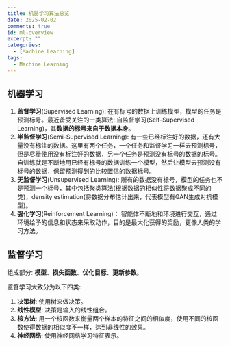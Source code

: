 ```yaml
---
title: 机器学习算法总览
date: 2025-02-02
comments: true
id: ml-overview
excerpt: ""
categories:
  - [Machine Learning]
tags:
  - Machine Learning
---
```


## 机器学习
1. **监督学习**(Supervised Learning): 在有标号的数据上训练模型，模型的任务是预测标号。最近备受关注的一类算法: 自监督学习(Self-Supervised Learning)，其**数据的标号来自于数据本身**。
2. **半监督学习**(Semi-Supervised Learning): 有一些已经标注好的数据，还有大量没有标注的数据。这里有两个任务，一个任务和监督学习一样去预测标号，但是尽量使用没有标注好的数据，另一个任务是预测没有标号的数据的标号。自训练就是不断地用已经有标号的数据训练一个模型，然后让模型去预测没有标号的数据，保留预测得到的比较置信的数据标号。
3. **无监督学习**(Unsupervised Learning): 所有的数据没有标号，模型的任务也不是预测一个标号，其中包括聚类算法(根据数据的相似性将数据聚成不同的类)，density estimation(将数据分布估计出来，代表模型有GAN生成对抗模型)。
4. **强化学习**(Reinforcement Learning)： 智能体不断地和环境进行交互，通过环境给予的信息和状态来采取动作，目的是最大化获得的奖励，更像人类的学习方法。

## 监督学习

组成部分: **模型**、**损失函数**、**优化目标**、**更新参数**。

监督学习大致分为以下四类: 

1. **决策树**: 使用树来做决策。
2. **线性模型**: 决策是输入的线性组合。
3. **核方法**: 用一个核函数来衡量两个样本的特征之间的相似度，使用不同的核函数使得数据的相似度不一样，达到非线性的效果。
4. **神经网络**: 使用神经网络学习特征表示。

